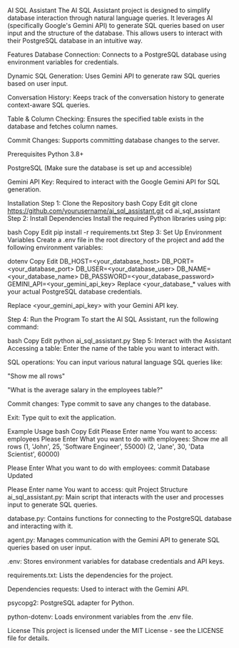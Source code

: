 AI SQL Assistant
The AI SQL Assistant project is designed to simplify database interaction through natural language queries. It leverages AI (specifically Google's Gemini API) to generate SQL queries based on user input and the structure of the database. This allows users to interact with their PostgreSQL database in an intuitive way.

Features
Database Connection: Connects to a PostgreSQL database using environment variables for credentials.

Dynamic SQL Generation: Uses Gemini API to generate raw SQL queries based on user input.

Conversation History: Keeps track of the conversation history to generate context-aware SQL queries.

Table & Column Checking: Ensures the specified table exists in the database and fetches column names.

Commit Changes: Supports committing database changes to the server.

Prerequisites
Python 3.8+

PostgreSQL (Make sure the database is set up and accessible)

Gemini API Key: Required to interact with the Google Gemini API for SQL generation.

Installation
Step 1: Clone the Repository
bash
Copy
Edit
git clone https://github.com/yourusername/ai_sql_assistant.git
cd ai_sql_assistant
Step 2: Install Dependencies
Install the required Python libraries using pip:

bash
Copy
Edit
pip install -r requirements.txt
Step 3: Set Up Environment Variables
Create a .env file in the root directory of the project and add the following environment variables:

dotenv
Copy
Edit
DB_HOST=<your_database_host>
DB_PORT=<your_database_port>
DB_USER=<your_database_user>
DB_NAME=<your_database_name>
DB_PASSWORD=<your_database_password>
GEMINI_API=<your_gemini_api_key>
Replace <your_database_* values with your actual PostgreSQL database credentials.

Replace <your_gemini_api_key> with your Gemini API key.

Step 4: Run the Program
To start the AI SQL Assistant, run the following command:

bash
Copy
Edit
python ai_sql_assistant.py
Step 5: Interact with the Assistant
Accessing a table: Enter the name of the table you want to interact with.

SQL operations: You can input various natural language SQL queries like:

"Show me all rows"

"What is the average salary in the employees table?"

Commit changes: Type commit to save any changes to the database.

Exit: Type quit to exit the application.

Example Usage
bash
Copy
Edit
Please Enter name You want to access: employees
Please Enter What you want to do with employees: Show me all rows
(1, 'John', 25, 'Software Engineer', 55000)
(2, 'Jane', 30, 'Data Scientist', 60000)

Please Enter What you want to do with employees: commit
Database Updated

Please Enter name You want to access: quit
Project Structure
ai_sql_assistant.py: Main script that interacts with the user and processes input to generate SQL queries.

database.py: Contains functions for connecting to the PostgreSQL database and interacting with it.

agent.py: Manages communication with the Gemini API to generate SQL queries based on user input.

.env: Stores environment variables for database credentials and API keys.

requirements.txt: Lists the dependencies for the project.

Dependencies
requests: Used to interact with the Gemini API.

psycopg2: PostgreSQL adapter for Python.

python-dotenv: Loads environment variables from the .env file.

License
This project is licensed under the MIT License - see the LICENSE file for details.

